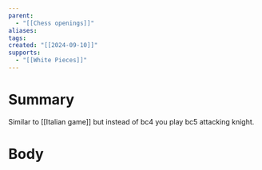```yaml
---
parent:
  - "[[Chess openings]]"
aliases: 
tags: 
created: "[[2024-09-10]]"
supports:
  - "[[White Pieces]]"
---
```

# Summary 
Similar to [[Italian game]] but instead of bc4 you play bc5 attacking knight.
# Body

